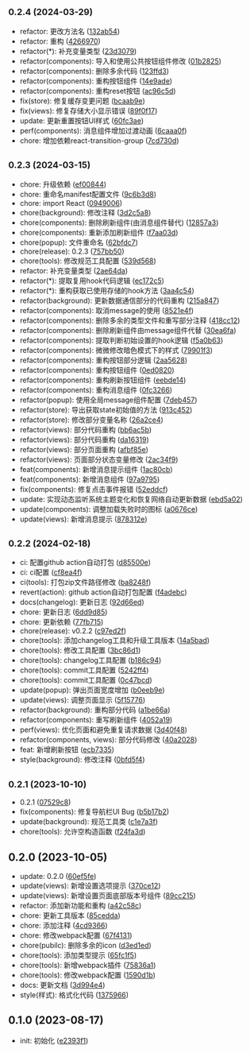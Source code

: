 ## <small>0.2.4 (2024-03-29)</small>

* refactor: 更改方法名 ([132ab54](https://github.com/kaze-k/bilibili-bangumi/commit/132ab54))
* refactor: 重构 ([4266970](https://github.com/kaze-k/bilibili-bangumi/commit/4266970))
* refactor(*): 补充变量类型 ([23d3079](https://github.com/kaze-k/bilibili-bangumi/commit/23d3079))
* refactor(components): 导入和使用公共按钮组件修改 ([01b2825](https://github.com/kaze-k/bilibili-bangumi/commit/01b2825))
* refactor(components): 删除多余代码 ([123ffd3](https://github.com/kaze-k/bilibili-bangumi/commit/123ffd3))
* refactor(components): 重构按钮组件 ([14e9ade](https://github.com/kaze-k/bilibili-bangumi/commit/14e9ade))
* refactor(components): 重构reset按钮 ([ac96c5d](https://github.com/kaze-k/bilibili-bangumi/commit/ac96c5d))
* fix(store): 修复缓存变更问题 ([bcaab9e](https://github.com/kaze-k/bilibili-bangumi/commit/bcaab9e))
* fix(views): 修复存储大小显示错误 ([89f0f17](https://github.com/kaze-k/bilibili-bangumi/commit/89f0f17))
* update: 更新重置按钮UI样式 ([60fc3ae](https://github.com/kaze-k/bilibili-bangumi/commit/60fc3ae))
* perf(components): 消息组件增加过渡动画 ([6caaa0f](https://github.com/kaze-k/bilibili-bangumi/commit/6caaa0f))
* chore: 增加依赖react-transition-group ([7cd730d](https://github.com/kaze-k/bilibili-bangumi/commit/7cd730d))



## <small>0.2.3 (2024-03-15)</small>

* chore: 升级依赖 ([ef00844](https://github.com/kaze-k/bilibili-bangumi/commit/ef00844))
* chore: 重命名manifest配置文件 ([9c6b3d8](https://github.com/kaze-k/bilibili-bangumi/commit/9c6b3d8))
* chore: import React ([0949006](https://github.com/kaze-k/bilibili-bangumi/commit/0949006))
* chore(background): 修改注释 ([3d2c5a8](https://github.com/kaze-k/bilibili-bangumi/commit/3d2c5a8))
* chore(components): 删除刷新组件(由消息组件替代) ([12857a3](https://github.com/kaze-k/bilibili-bangumi/commit/12857a3))
* chore(components): 重新添加刷新组件 ([f7aa03d](https://github.com/kaze-k/bilibili-bangumi/commit/f7aa03d))
* chore(popup): 文件重命名 ([62bfdc7](https://github.com/kaze-k/bilibili-bangumi/commit/62bfdc7))
* chore(release): 0.2.3 ([757bb50](https://github.com/kaze-k/bilibili-bangumi/commit/757bb50))
* chore(tools): 修改规范工具配置 ([539d568](https://github.com/kaze-k/bilibili-bangumi/commit/539d568))
* refactor: 补充变量类型 ([2ae64da](https://github.com/kaze-k/bilibili-bangumi/commit/2ae64da))
* refactor(*): 提取复用hook代码逻辑 ([ec172c5](https://github.com/kaze-k/bilibili-bangumi/commit/ec172c5))
* refactor(*): 重构获取已使用存储的hook方法 ([3aa4c54](https://github.com/kaze-k/bilibili-bangumi/commit/3aa4c54))
* refactor(background): 更新数据通信部分的代码重构 ([215a847](https://github.com/kaze-k/bilibili-bangumi/commit/215a847))
* refactor(components): 取消message的使用 ([8521e4f](https://github.com/kaze-k/bilibili-bangumi/commit/8521e4f))
* refactor(components): 删除多余的类型文件和重写部分注释 ([418cc12](https://github.com/kaze-k/bilibili-bangumi/commit/418cc12))
* refactor(components): 删除刷新组件由message组件代替 ([30ea6fa](https://github.com/kaze-k/bilibili-bangumi/commit/30ea6fa))
* refactor(components): 提取判断初始设置的hook逻辑 ([f5a0b63](https://github.com/kaze-k/bilibili-bangumi/commit/f5a0b63))
* refactor(components): 微微修改暗色模式下的样式 ([79901f3](https://github.com/kaze-k/bilibili-bangumi/commit/79901f3))
* refactor(components): 重构按钮部分逻辑 ([2aa5628](https://github.com/kaze-k/bilibili-bangumi/commit/2aa5628))
* refactor(components): 重构按钮组件 ([0ed0820](https://github.com/kaze-k/bilibili-bangumi/commit/0ed0820))
* refactor(components): 重构刷新按钮组件 ([eebde14](https://github.com/kaze-k/bilibili-bangumi/commit/eebde14))
* refactor(components): 重构消息组件 ([0fc3266](https://github.com/kaze-k/bilibili-bangumi/commit/0fc3266))
* refactor(popup): 使用全局message组件配置 ([7deb457](https://github.com/kaze-k/bilibili-bangumi/commit/7deb457))
* refactor(store): 导出获取state初始值的方法 ([913c452](https://github.com/kaze-k/bilibili-bangumi/commit/913c452))
* refactor(store): 修改部分变量名称 ([26a2ce4](https://github.com/kaze-k/bilibili-bangumi/commit/26a2ce4))
* refactor(views): 部分代码重构 ([bb6ac5b](https://github.com/kaze-k/bilibili-bangumi/commit/bb6ac5b))
* refactor(views): 部分代码重构 ([da16319](https://github.com/kaze-k/bilibili-bangumi/commit/da16319))
* refactor(views): 部分页面重构 ([afbf85e](https://github.com/kaze-k/bilibili-bangumi/commit/afbf85e))
* refactor(views): 页面部分状态变量修改 ([2ac34f9](https://github.com/kaze-k/bilibili-bangumi/commit/2ac34f9))
* feat(components): 新增消息提示组件 ([1ac80cb](https://github.com/kaze-k/bilibili-bangumi/commit/1ac80cb))
* feat(components): 新增消息组件 ([97a9795](https://github.com/kaze-k/bilibili-bangumi/commit/97a9795))
* fix(components): 修复点击事件报错 ([52eddcf](https://github.com/kaze-k/bilibili-bangumi/commit/52eddcf))
* update: 实现动态监听系统主题变化和恢复网络自动更新数据 ([ebd5a02](https://github.com/kaze-k/bilibili-bangumi/commit/ebd5a02))
* update(components): 调整加载失败时的图标 ([a0676ce](https://github.com/kaze-k/bilibili-bangumi/commit/a0676ce))
* update(views): 新增消息提示 ([878312e](https://github.com/kaze-k/bilibili-bangumi/commit/878312e))



## <small>0.2.2 (2024-02-18)</small>

* ci: 配置github action自动打包 ([d85500e](https://github.com/kaze-k/bilibili-bangumi/commit/d85500e))
* ci: ci配置 ([cf8ea4f](https://github.com/kaze-k/bilibili-bangumi/commit/cf8ea4f))
* ci(tools): 打包zip文件路径修改 ([ba8248f](https://github.com/kaze-k/bilibili-bangumi/commit/ba8248f))
* revert(action): github action自动打包配置 ([f4adebc](https://github.com/kaze-k/bilibili-bangumi/commit/f4adebc))
* docs(changelog): 更新日志 ([92d66ed](https://github.com/kaze-k/bilibili-bangumi/commit/92d66ed))
* chore: 更新日志 ([6dd9d85](https://github.com/kaze-k/bilibili-bangumi/commit/6dd9d85))
* chore: 更新依赖 ([77fb715](https://github.com/kaze-k/bilibili-bangumi/commit/77fb715))
* chore(release): v0.2.2 ([c97ed2f](https://github.com/kaze-k/bilibili-bangumi/commit/c97ed2f))
* chore(tools): 添加changelog工具和升级工具版本 ([14a5bad](https://github.com/kaze-k/bilibili-bangumi/commit/14a5bad))
* chore(tools): 修改工具配置 ([3bc86d1](https://github.com/kaze-k/bilibili-bangumi/commit/3bc86d1))
* chore(tools): changelog工具配置 ([b186c94](https://github.com/kaze-k/bilibili-bangumi/commit/b186c94))
* chore(tools): commit工具配置 ([5242ff4](https://github.com/kaze-k/bilibili-bangumi/commit/5242ff4))
* chore(tools): commit工具配置 ([0c47bcd](https://github.com/kaze-k/bilibili-bangumi/commit/0c47bcd))
* update(popup): 弹出页面宽度增加 ([b0eeb9e](https://github.com/kaze-k/bilibili-bangumi/commit/b0eeb9e))
* update(views): 调整页面显示 ([5f15776](https://github.com/kaze-k/bilibili-bangumi/commit/5f15776))
* refactor(background): 重构部分代码 ([a1be66a](https://github.com/kaze-k/bilibili-bangumi/commit/a1be66a))
* refactor(components): 重写刷新组件 ([4052a19](https://github.com/kaze-k/bilibili-bangumi/commit/4052a19))
* perf(views): 优化页面和避免重复请求数据 ([3d40f48](https://github.com/kaze-k/bilibili-bangumi/commit/3d40f48))
* refactor(components, views): 部分代码修改 ([40a2028](https://github.com/kaze-k/bilibili-bangumi/commit/40a2028))
* feat: 新增刷新按钮 ([ecb7335](https://github.com/kaze-k/bilibili-bangumi/commit/ecb7335))
* style(background): 修改注释 ([0bfd5f4](https://github.com/kaze-k/bilibili-bangumi/commit/0bfd5f4))



## <small>0.2.1 (2023-10-10)</small>

* 0.2.1 ([07529c8](https://github.com/kaze-k/bilibili-bangumi/commit/07529c8))
* fix(components): 修复导航栏UI Bug ([b5b17b2](https://github.com/kaze-k/bilibili-bangumi/commit/b5b17b2))
* update(background): 规范工具类 ([c1e7a3f](https://github.com/kaze-k/bilibili-bangumi/commit/c1e7a3f))
* chore(tools): 允许空构造函数 ([f24fa3d](https://github.com/kaze-k/bilibili-bangumi/commit/f24fa3d))



## 0.2.0 (2023-10-05)

* update: 0.2.0 ([60ef5fe](https://github.com/kaze-k/bilibili-bangumi/commit/60ef5fe))
* update(views): 新增设置选项提示 ([370ce12](https://github.com/kaze-k/bilibili-bangumi/commit/370ce12))
* update(views): 新增设置页面底部版本号组件 ([89cc215](https://github.com/kaze-k/bilibili-bangumi/commit/89cc215))
* refactor: 添加新功能和重构 ([a42c58c](https://github.com/kaze-k/bilibili-bangumi/commit/a42c58c))
* chore: 更新工具版本 ([85cedda](https://github.com/kaze-k/bilibili-bangumi/commit/85cedda))
* chore: 添加注释 ([4cd9366](https://github.com/kaze-k/bilibili-bangumi/commit/4cd9366))
* chore: 修改webpack配置 ([67f4131](https://github.com/kaze-k/bilibili-bangumi/commit/67f4131))
* chore(pubilc): 删除多余的icon ([d3ed1ed](https://github.com/kaze-k/bilibili-bangumi/commit/d3ed1ed))
* chore(tools): 添加类型提示 ([65fc1f5](https://github.com/kaze-k/bilibili-bangumi/commit/65fc1f5))
* chore(tools): 新增webpack插件 ([75836a1](https://github.com/kaze-k/bilibili-bangumi/commit/75836a1))
* chore(tools): 修改webpack配置 ([1590d1b](https://github.com/kaze-k/bilibili-bangumi/commit/1590d1b))
* docs: 更新文档 ([3d994e4](https://github.com/kaze-k/bilibili-bangumi/commit/3d994e4))
* style(样式): 格式化代码 ([1375966](https://github.com/kaze-k/bilibili-bangumi/commit/1375966))



## 0.1.0 (2023-08-17)

* init: 初始化 ([e2393f1](https://github.com/kaze-k/bilibili-bangumi/commit/e2393f1))



